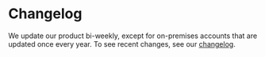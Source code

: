 # Changelog

We update our product bi-weekly, except for on-premises accounts that
are updated once every year. To see recent changes, see our
[changelog](https://piwik.pro/changelog/).
